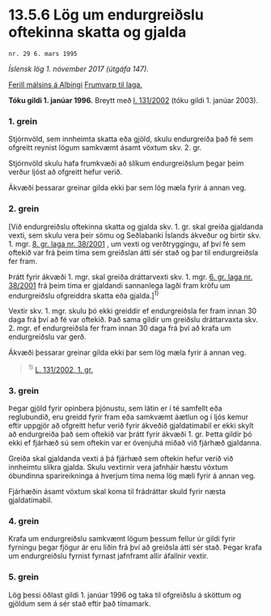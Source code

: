 # 13.5.6 Lög um endurgreiðslu oftekinna skatta og gjalda

`nr. 29 6. mars 1995`

_Íslensk lög 1. nóvember 2017 (útgáfa 147)._

[Ferill málsins á Alþingi](https://www.althingi.is/thingstorf/thingmalalistar-eftir-thingum/ferill/?ltg=118&mnr=406)
[Frumvarp til laga.](https://www.althingi.is/altext/118/s/0652.html)

**Tóku gildi 1. janúar 1996.**
Breytt með
[l. 131/2002](https://althingi.is/altext/stjt/2002.131.html) (tóku gildi 1. janúar 2003).

### 1. grein

Stjórnvöld, sem innheimta skatta eða gjöld, skulu endurgreiða það fé sem ofgreitt reynist lögum samkvæmt ásamt vöxtum skv. 2. gr.

Stjórnvöld skulu hafa frumkvæði að slíkum endurgreiðslum þegar þeim verður ljóst að ofgreitt hefur verið.

Ákvæði þessarar greinar gilda ekki þar sem lög mæla fyrir á annan veg.

### 2. grein

[Við endurgreiðslu oftekinna skatta og gjalda skv. 1. gr. skal greiða gjaldanda vexti, sem skulu vera þeir sömu og Seðlabanki Íslands ákveður og birtir skv. 1. mgr. [8. gr. laga nr. 38/2001](2001038.md#G8) , um vexti og verðtryggingu, af því fé sem oftekið var frá þeim tíma sem greiðslan átti sér stað og þar til endurgreiðsla fer fram.

Þrátt fyrir ákvæði 1. mgr. skal greiða dráttarvexti skv. 1. mgr. [6. gr. laga nr. 38/2001](2001038.md#G6) frá þeim tíma er gjaldandi sannanlega lagði fram kröfu um endurgreiðslu ofgreiddra skatta eða gjalda.]<sup>1)</sup> 

Vextir skv. 1. mgr. skulu þó ekki greiddir ef endurgreiðsla fer fram innan 30 daga frá því að fé var oftekið. Það sama gildir um greiðslu dráttarvaxta skv. 2. mgr. ef endurgreiðsla fer fram innan 30 daga frá því að krafa um endurgreiðslu var gerð.

Ákvæði þessarar greinar gilda ekki þar sem lög mæla fyrir á annan veg.

> <sup>1)</sup> [L. 131/2002, 1. gr.](https://althingi.is/altext/stjt/2002.131.html)

### 3. grein

Þegar gjöld fyrir opinbera þjónustu, sem látin er í té samfellt eða reglubundið, eru greidd fyrir fram eða samkvæmt áætlun og í ljós kemur eftir uppgjör að ofgreitt hefur verið fyrir ákveðið gjaldatímabil er ekki skylt að endurgreiða það sem oftekið var þrátt fyrir ákvæði 1. gr. Þetta gildir þó ekki ef fjárhæð sú sem oftekin var er óvenjuhá miðað við fjárhæð gjaldanna.

Greiða skal gjaldanda vexti á þá fjárhæð sem oftekin hefur verið við innheimtu slíkra gjalda. Skulu vextirnir vera jafnháir hæstu vöxtum óbundinna sparireikninga á hverjum tíma nema lög mæli fyrir á annan veg.

Fjárhæðin ásamt vöxtum skal koma til frádráttar skuld fyrir næsta gjaldatímabil.

### 4. grein

Krafa um endurgreiðslu samkvæmt lögum þessum fellur úr gildi fyrir fyrningu þegar fjögur ár eru liðin frá því að greiðsla átti sér stað. Þegar krafa um endurgreiðslu fyrnist fyrnast jafnframt allir áfallnir vextir.

### 5. grein

Lög þessi öðlast gildi 1. janúar 1996 og taka til ofgreiðslu á sköttum og gjöldum sem á sér stað eftir það tímamark.
